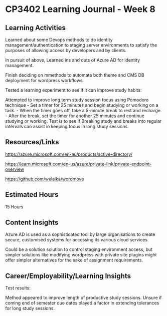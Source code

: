 # CP3402 Learning Journal - Week 8

## Learning Activities
Learned about some Devops methods to do identity management/authentication to staging server environments to satisfy the purposes of allowing access by developers and by clients. 

In pursuit of above, Learned ins and outs of Azure AD for identity management.  

Finish deciding on mmethods to automate both theme and CMS DB deployment for wordpress workflows.  

Tested a learning experiment to see if it can improve study habits:

Attempted to improve long term study session focus using Pomodoro technique
    - Set a timer for 25 minutes and begin studying or working on a task.
    - When the timer goes off, take a 5-minute break to rest and recharge.
    - After the break, set the timer for another 25 minutes and continue studying or working.
Test is to see if Breaking study and breaks into regular intervals   can assist in keeping focus in long study sessions. 

## Resources/Links

https://azure.microsoft.com/en-au/products/active-directory/

https://learn.microsoft.com/en-us/azure/private-link/private-endpoint-overview

https://github.com/welaika/wordmove


## Estimated Hours

15 Hours


## Content Insights

Azure AD is used as a sophisticated tool by large organisations to create secure, customised systems for accessing its various cloud services.

Could be a solution solution to control staging environment access, but simpler solutions like modifying wordpress with private site plugins might offer simpler alternatives for the sake of assignment requirements.


## Career/Employability/Learning Insights

Test results:

Method appeared to improve length of productive study sessions.  Unsure if coming end of semester due dates played a factor in extending tolerances for long study sessions.  
